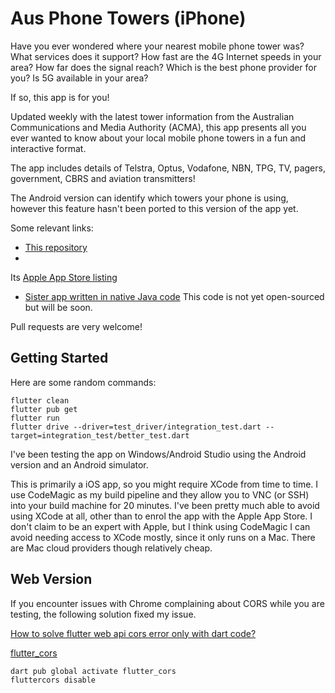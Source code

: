 # Aus Phone Towers (iPhone)

Have you ever wondered where your nearest mobile phone tower was? What services does it support?
How fast are the 4G Internet speeds in your area? How far does the signal reach? Which is the best phone provider for you?
Is 5G available in your area?

If so, this app is for you!

Updated weekly with the latest tower information from the Australian Communications and Media Authority (ACMA),
this app presents all you ever wanted to know about your local mobile phone towers in a fun and interactive format.

The app includes details of Telstra, Optus, Vodafone, NBN, TPG, TV, pagers, government, CBRS and aviation transmitters!

The Android version can identify which towers your phone is using, however this feature hasn't been ported to this version of the app yet.

Some relevant links:

* [This repository](https://github.com/bradrushworth/aus_phone_towers_iphone)
*
Its [Apple App Store listing](https://apps.apple.com/au/app/aus-phone-towers-3g-4g-5g/id1488594332)
* [Sister app written in native Java code](https://play.google.com/store/apps/details?id=au.com.bitbot.phonetowers&hl=en_AU&gl=US)
  This code is not yet open-sourced but will be soon.

Pull requests are very welcome!

## Getting Started

Here are some random commands:

```
flutter clean
flutter pub get
flutter run
flutter drive --driver=test_driver/integration_test.dart --target=integration_test/better_test.dart
```

I've been testing the app on Windows/Android Studio using the Android version and an Android
simulator.

This is primarily a iOS app, so you might require XCode from time to time. I use CodeMagic as my build
pipeline and they allow you to VNC (or SSH) into your build machine for 20 minutes. I've been pretty
much able to avoid using XCode at all, other than to enrol the app with the Apple App Store.
I don't claim to be an expert with Apple, but I think using CodeMagic I can avoid needing access to
XCode mostly, since it only runs on a Mac. There are Mac cloud providers though relatively cheap.

## Web Version

If you encounter issues with Chrome complaining about CORS while you are testing, the following
solution fixed my issue.

[How to solve flutter web api cors error only with dart code?](https://stackoverflow.com/questions/65630743/how-to-solve-flutter-web-api-cors-error-only-with-dart-code)

[flutter_cors](https://pub.dev/packages/flutter_cors)

```
dart pub global activate flutter_cors
fluttercors disable
```
